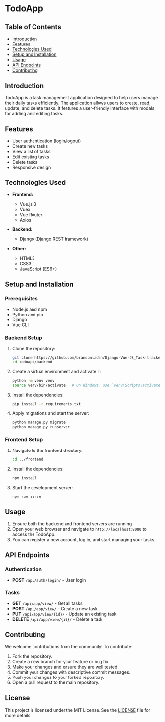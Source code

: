 # TodoApp

## Table of Contents

- [Introduction](#introduction)
- [Features](#features)
- [Technologies Used](#technologies-used)
- [Setup and Installation](#setup-and-installation)
- [Usage](#usage)
- [API Endpoints](#api-endpoints)
- [Contributing](#contributing)

## Introduction

TodoApp is a task management application designed to help users manage their daily tasks efficiently. The application allows users to create, read, update, and delete tasks. It features a user-friendly interface with modals for adding and editing tasks.

## Features

- User authentication (login/logout)
- Create new tasks
- View a list of tasks
- Edit existing tasks
- Delete tasks
- Responsive design

## Technologies Used

- **Frontend:**
  - Vue.js 3
  - Vuex
  - Vue Router
  - Axios

- **Backend:**
  - Django (Django REST framework)

- **Other:**
  - HTML5
  - CSS3
  - JavaScript (ES6+) 

## Setup and Installation

### Prerequisites

- Node.js and npm
- Python and pip
- Django
- Vue CLI

### Backend Setup

1. Clone the repository:
    ```sh
    git clone https://github.com/brandonladen/Django-Vue-JS_Task-tracker
    cd TodoApp/backend
    ```

2. Create a virtual environment and activate it:
    ```sh
    python -m venv venv
    source venv/bin/activate   # On Windows, use `venv\Scripts\activate`
    ```

3. Install the dependencies:
    ```sh
    pip install -r requirements.txt
    ```

4. Apply migrations and start the server:
    ```sh
    python manage.py migrate
    python manage.py runserver
    ```

### Frontend Setup

1. Navigate to the frontend directory:
    ```sh
    cd ../frontend
    ```

2. Install the dependencies:
    ```sh
    npm install
    ```

3. Start the development server:
    ```sh
    npm run serve
    ```

## Usage

1. Ensure both the backend and frontend servers are running.
2. Open your web browser and navigate to `http://localhost:8080` to access the TodoApp.
3. You can register a new account, log in, and start managing your tasks.

## API Endpoints

### Authentication

- **POST** `/api/auth/login/` - User login

### Tasks

- **GET** `/api/app/view/` - Get all tasks
- **POST** `/api/app/view/` - Create a new task
- **PUT** `/api/app/view/{id}/` - Update an existing task
- **DELETE** `/api/app/view/{id}/` - Delete a task

## Contributing

We welcome contributions from the community! To contribute:

1. Fork the repository.
2. Create a new branch for your feature or bug fix.
3. Make your changes and ensure they are well tested.
4. Commit your changes with descriptive commit messages.
5. Push your changes to your forked repository.
6. Open a pull request to the main repository.

## License

This project is licensed under the MIT License. See the [LICENSE](LICENSE) file for more details.
